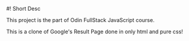 #! Short Desc

This project is the part of Odin FullStack JavaScript course.

This is a clone of Google's Result Page done in only html and pure css!
